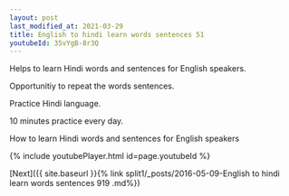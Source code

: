 ```yaml
---
layout: post
last_modified_at: 2021-03-29
title: English to hindi learn words sentences 51 
youtubeId: 35vYgB-8r3Q
---
```

 
 
Helps to learn Hindi words and sentences for English speakers.

Opportunitiy to repeat the words sentences. 

Practice Hindi language. 
 
10 minutes practice every day. 
 
How to learn Hindi words and sentences for English speakers 
 
{% include youtubePlayer.html id=page.youtubeId %}
 
 
[Next]({{ site.baseurl }}{% link  split1/_posts/2016-05-09-English to hindi learn words sentences 919 .md%})
 
